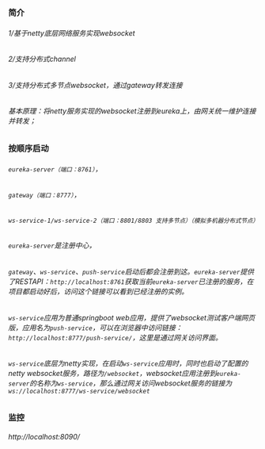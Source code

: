 
### 简介
###### 1/基于netty底层网络服务实现websocket
###### 2/支持分布式channel
###### 3/支持分布式多节点websocket，通过gateway转发连接

###### 基本原理：将netty服务实现的websocket注册到eureka上，由网关统一维护连接并转发；

### 按顺序启动
###### `eureka-server（端口：8761）`，
###### `gateway（端口：8777）`，
###### `ws-service-1/ws-service-2（端口：8801/8803 支持多节点）（模拟多机器分布式节点）`


###### `eureka-server`是注册中心，
###### `gateway`、`ws-service`、`push-service`启动后都会注册到这。`eureka-server`提供了RESTAPI：`http://localhost:8761`获取当前`eureka-server`已注册的服务，在项目都启动好后，访问这个链接可以看到已经注册的实例。

###### `ws-service`应用为普通springboot web应用，提供了websocket测试客户端网页版，应用名为`push-service`，可以在浏览器中访问链接：`http://localhost:8777/push-service/`，这里是通过网关访问界面。

###### `ws-service`底层为netty实现，在启动`ws-service`应用时，同时也启动了配置的netty websocket服务，路径为`/websocket`，websocket应用注册到`eureka-server`的名称为`ws-service`，那么通过网关访问websocket服务的链接为`ws://localhost:8777/ws-service/websocket`

### 监控
###### http://localhost:8090/
